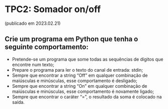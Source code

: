 # TPC2: Somador on/off

(publicado em 2023.02.21)

## Crie um programa em Python que tenha o seguinte comportamento:

- Pretende-se um programa que some todas as sequências de dígitos que encontre num texto;
- Prepare o programa para ler o texto do canal de entrada: stdin;
- Sempre que encontrar a string “Off” em qualquer combinação de maiúsculas e minúsculas, esse comportamento é desligado;
- Sempre que encontrar a string “On” em qualquer combinação de maiúsculas e minúsculas, esse comportamento é novamente ligado;
- Sempre que encontrar o caráter “=”, o resultado da soma é colocado na saída.

